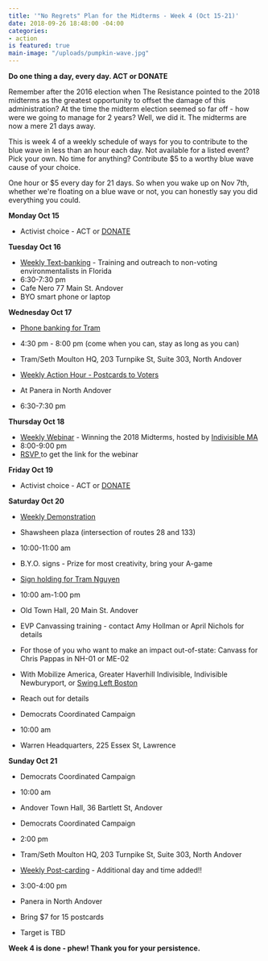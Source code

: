 ```yaml
---
title: '"No Regrets" Plan for the Midterms - Week 4 (Oct 15-21)'
date: 2018-09-26 18:48:00 -04:00
categories:
- action
is featured: true
main-image: "/uploads/pumpkin-wave.jpg"
---
```


**Do one thing a day, every day. ACT or DONATE**

Remember after the 2016 election when The Resistance pointed to the 2018 midterms as the greatest opportunity to offset the damage of this administration? At the time the midterm election seemed so far off - how were we going to manage for 2 years? Well, we did it. The midterms are now a mere 21 days away.

This is week 4 of a weekly schedule of ways for you to contribute to the blue wave in less than an hour each day. Not available for a listed event? Pick your own. No time for anything? Contribute $5 to a worthy blue wave cause of your choice.

One hour or $5 every day for 21 days. So when you wake up on Nov 7th, whether we're floating on a blue wave or not, you can honestly say you did everything you could.  

**Monday Oct 15**
* Activist choice - ACT or [DONATE](https://bit.ly/2C6slPQ)

**Tuesday Oct 16**
* [Weekly Text-banking](https://bit.ly/2ItgDjy) - Training and outreach to non-voting environmentalists in Florida 
* 6:30-7:30 pm
* Cafe Nero 77 Main St. Andover
* BYO smart phone or laptop

**Wednesday Oct 17**
* [Phone banking for Tram](https://bit.ly/2C6d8y9)
* 4:30 pm - 8:00 pm (come when you can, stay as long as you can)
* Tram/Seth Moulton HQ, 203 Turnpike St, Suite 303, North Andover

* [Weekly Action Hour - Postcards to Voters](https://bit.ly/2JSX4QO)
* At Panera in North Andover
* 6:30-7:30 pm

**Thursday Oct 18**
* [Weekly Webinar](https://bit.ly/2OfH5Db) - Winning the 2018 Midterms, hosted by [Indivisible MA](https://www.indivisible-ma.org/)
* 8:00-9:00 pm
* [RSVP ](https://bit.ly/2IKikcp)to get the link for the webinar

**Friday Oct 19**
* Activist choice - ACT or [DONATE](https://bit.ly/2C6slPQ)

**Saturday Oct 20**
* [Weekly Demonstration](https://bit.ly/2LOHo2I)
* Shawsheen plaza (intersection of routes 28 and 133)
* 10:00-11:00 am
* B.Y.O. signs - Prize for most creativity, bring your A-game

* [Sign holding for Tram Nguyen](https://bit.ly/2IMO6Wq)
* 10:00 am-1:00 pm
* Old Town Hall, 20 Main St. Andover

* EVP Canvassing training - contact Amy Hollman or April Nichols for details

* For those of you who want to make an impact out-of-state: Canvass for Chris Pappas in NH-01 or ME-02
* With Mobilize America, Greater Haverhill Indivisible, Indivisible Newburyport, or [Swing Left Boston](https://bit.ly/2pJ7x9B)
* Reach out for details

* Democrats Coordinated Campaign
* 10:00 am
* Warren Headquarters, 225 Essex St, Lawrence
 
**Sunday Oct 21**
* Democrats Coordinated Campaign
* 10:00 am
* Andover Town Hall, 36 Bartlett St, Andover

* Democrats Coordinated Campaign
* 2:00 pm
* Tram/Seth Moulton HQ, 203 Turnpike St, Suite 303, North Andover

* [Weekly Post-carding](https://bit.ly/2pKR9Wp) - Additional day and time added!!
* 3:00-4:00 pm
* Panera in North Andover
* Bring $7 for 15 postcards
* Target is TBD

**Week 4 is done - phew! Thank you for your persistence.**